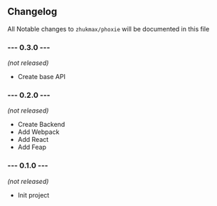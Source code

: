 ## Changelog

All Notable changes to `zhukmax/phoxie` will be documented in this file

### --- 0.3.0 ---
_(not released)_
* Create base API

### --- 0.2.0 ---
_(not released)_
* Create Backend
* Add Webpack
* Add React
* Add Feap

### --- 0.1.0 ---
_(not released)_
* Init project
